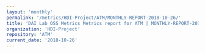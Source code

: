 ```yaml
---
layout: 'monthly'
permalink: '/metrics/HDI-Project/ATM/MONTHLY-REPORT-2018-10-26/'
title: 'DAI Lab OSS Metrics Metrics report for ATM | MONTHLY-REPORT-2018-10-26'
organization: 'HDI-Project'
repository: 'ATM'
current_date: '2018-10-26'
---
```

